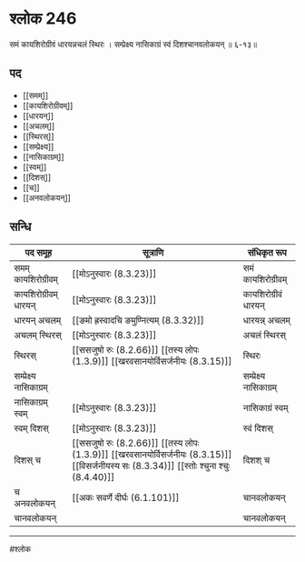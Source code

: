 # श्लोक 246

समं कायशिरोग्रीवं धारयन्नचलं स्थिरः ।
सम्प्रेक्ष्य नासिकाग्रं स्वं दिशश्चानवलोकयन् ॥ ६-१३॥


## पद 

- [[समम्]]
- [[कायशिरोग्रीवम्]]
- [[धारयन्]]
- [[अचलम्]]
- [[स्थिरस्]]
- [[सम्प्रेक्ष्य]]
- [[नासिकाग्रम्]]
- [[स्वम्]]
- [[दिशस्]]
- [[च]]
- [[अनवलोकयन्]]

## सन्धि

| पद समूह | सूत्राणि | संधिकृत रूप |
| ----- | ----- | ----- |
| समम् कायशिरोग्रीवम् |  [[मोऽनुस्वारः (8.3.23)]] | समं कायशिरोग्रीवम् |
| कायशिरोग्रीवम् धारयन् |  [[मोऽनुस्वारः (8.3.23)]] | कायशिरोग्रीवं धारयन् |
| धारयन् अचलम् |  [[ङमो ह्रस्वादचि ङमुण्नित्यम् (8.3.32)]] | धारयन्न् अचलम् |
| अचलम् स्थिरस् |  [[मोऽनुस्वारः (8.3.23)]] | अचलं स्थिरस् |
| स्थिरस् |  [[ससजुषो रुः (8.2.66)]] [[तस्य लोपः (1.3.9)]] [[खरवसानयोर्विसर्जनीयः (8.3.15)]] | स्थिरः |
| सम्प्रेक्ष्य नासिकाग्रम् |  | सम्प्रेक्ष्य नासिकाग्रम् |
| नासिकाग्रम् स्वम् |  [[मोऽनुस्वारः (8.3.23)]] | नासिकाग्रं स्वम् |
| स्वम् दिशस् |  [[मोऽनुस्वारः (8.3.23)]] | स्वं दिशस् |
| दिशस् च |  [[ससजुषो रुः (8.2.66)]] [[तस्य लोपः (1.3.9)]] [[खरवसानयोर्विसर्जनीयः (8.3.15)]] [[विसर्जनीयस्य सः (8.3.34)]] [[स्तोः श्चुना श्चुः (8.4.40)]] | दिशश् च |
| च अनवलोकयन् |  [[अकः सवर्णे दीर्घः (6.1.101)]] | चानवलोकयन् |
| चानवलोकयन् |  | चानवलोकयन् |


---

#श्लोक